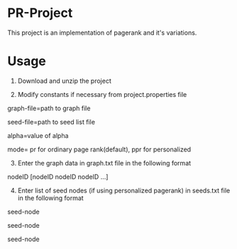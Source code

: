 # PR-Project
This project is an implementation of pagerank and it's variations.

# Usage
1. Download and unzip the project

2. Modify constants if necessary from project.properties file

graph-file=path to graph file

seed-file=path to seed list file

alpha=value of alpha

mode= pr for ordinary page rank(default), ppr for personalized


3. Enter the graph data in graph.txt file in the following format

nodeID [nodeID nodeID nodeID ...]

4. Enter list of seed nodes (if using personalized pagerank) in
seeds.txt file in the following format

seed-node

seed-node

seed-node
